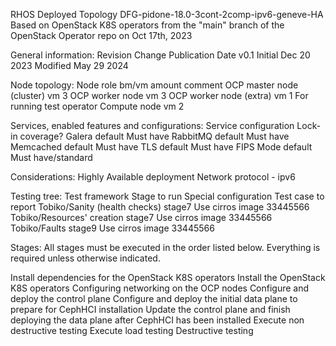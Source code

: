 RHOS Deployed Topology DFG-pidone-18.0-3cont-2comp-ipv6-geneve-HA
Based on OpenStack K8S operators from the "main" branch of the OpenStack Operator repo on Oct 17th, 2023

General information:
Revision	Change		Publication Date
v0.1	 	Initial		Dec 20 2023
		Modified	May 29 2024

Node topology:
Node role                       bm/vm   amount  comment
OCP master node (cluster)       vm      3
OCP worker node                 vm      3
OCP worker node (extra)         vm      1       For running test operator
Compute node                    vm      2

Services, enabled features and configurations:
Service	        configuration	    Lock-in coverage?
Galera     	default             Must have
RabbitMQ	default	            Must have
Memcached       default             Must have
TLS             default             Must have
FIPS Mode	default	            Must have/standard

Considerations:
Highly Available deployment
Network protocol - ipv6

Testing tree:
Test framework			Stage to run	Special configuration	Test case to report
Tobiko/Sanity (health checks)	stage7	        Use cirros image        33445566
Tobiko/Resources' creation	stage7	        Use cirros image	33445566
Tobiko/Faults	            	stage9	        Use cirros image	33445566

Stages:
All stages must be executed in the order listed below. Everything is required unless otherwise indicated.

Install dependencies for the OpenStack K8S operators
Install the OpenStack K8S operators
Configuring networking on the OCP nodes
Configure and deploy the control plane
Configure and deploy the initial data plane to prepare for CephHCI installation
Update the control plane and finish deploying the data plane after CephHCI has been installed
Execute non destructive testing
Execute load testing
Destructive testing
